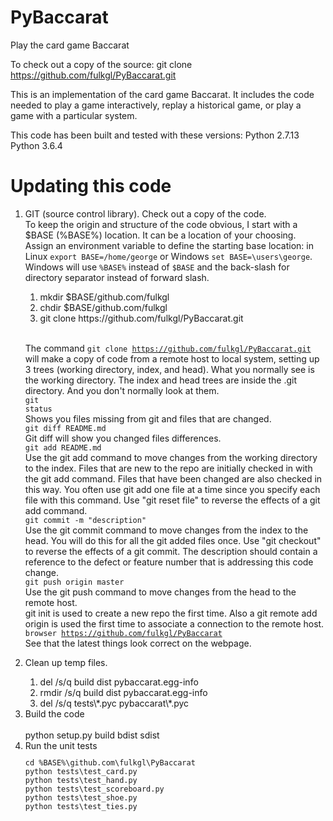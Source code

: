 # PyBaccarat
Play the card game Baccarat

To check out a copy of the source:
    git clone https://github.com/fulkgl/PyBaccarat.git

This is an implementation of the card game Baccarat. It includes the code
needed to play a game interactively, replay a historical game, or play a
game with a particular system.

This code has been built and tested with these versions:
    Python 2.7.13
    Python 3.6.4

<h1>Updating this code</h1>
<ol compact>
<li>GIT (source control library). Check out a copy of the code.
<br>To keep the origin and structure of the code obvious, I start
with a $BASE (%BASE%) location. It can be a location of your choosing.
Assign an environment variable to define the starting base location:
in Linux <code>export BASE=/home/george</code> or Windows
<code>set BASE=\users\george</code>. Windows will use <code>%BASE%</code>
instead of <code>$BASE</code> and the back-slash for directory
separator instead of forward slash.
</li><ol compact>
<li>mkdir $BASE/github.com/fulkgl</li>
<li>chdir $BASE/github.com/fulkgl</li>
<li>git clone https://github.com/fulkgl/PyBaccarat.git</li>
</ol>

<br>The command <code>git clone https://github.com/fulkgl/PyBaccarat.git</code>
will make a copy of code from a remote host to local system, 
setting up 3 trees (working directory, index, and head). 
What you normally see is the working directory. The index and head
trees are inside the .git directory. And you don't normally look at them.</li>
<br><code>git status</code><BR>Shows you files missing from git and files
that are changed.
<br><code>git diff README.md</code><br>Git diff will show you
changed files differences.
<br><code>git add README.md</code><br>Use the git add
command to move changes from the working directory to the index.
Files that are new to the repo are initially checked in with
the git add command. Files that have been changed are also 
checked in this way. You often use git add one file at a time since
you specify each file with this command. Use "git reset file"
to reverse the effects of a git add command.
<br><code>git commit -m "description"</code><br>Use the git commit 
command to move changes from the index to the head.
You will do this for all the git added files once.
Use "git checkout" to reverse the effects of a git commit.
The description should contain a reference to the defect or feature
number that is addressing this code change.
<br><code>git push origin master</code><br>Use the git push command to 
move changes from the head to the remote host.
<br>git init is used to create a new repo the first time.
Also a git remote add origin is used the first time to
associate a connection to the remote host.</li>
<br><code>browser https://github.com/fulkgl/PyBaccarat</code>
<br>See that the latest things look correct on the webpage.</li>

<li>Clean up temp files.</li>
<ol compact>
<li>del /s/q build dist pybaccarat.egg-info</li>
<li>rmdir /s/q build dist pybaccarat.egg-info</li>
<li>del /s/q tests\*.pyc pybaccarat\*.pyc</li>
</ol>
<li>Build the code</li>
<br>python setup.py build bdist sdist
<li>Run the unit tests</li>
<code><pre>
cd %BASE%\github.com\fulkgl\PyBaccarat
python tests\test_card.py
python tests\test_hand.py
python tests\test_scoreboard.py
python tests\test_shoe.py
python tests\test_ties.py
</pre></code>
<!--
<li>Upload changes to PyPi</li>
<br>twine upload dist/* -r legacy
-->
</ol>

<!--
To check the coding standards and minor quality check:
    cd base-location
    <br>pycodestyle pybaccarat\playingcards.py
    <br>pycodestyle pybaccarat\baccarat.py
    <br>pycodestyle pybaccarat\baccaratsystems.py
    <br>pycodestyle bin\play_baccarat.py
    <br>pylint --rcfile=\usr\local\bin\pylint2.rc pybaccarat\playingcards.py
    <br>pylint --rcfile=\usr\local\bin\pylint2.rc pybaccarat\baccarat.py
    <br>pylint --rcfile=\usr\local\bin\pylint2.rc pybaccarat\baccaratsystems.py
    <br>pylint --rcfile=\usr\local\bin\pylint2.rc bin\play_baccarat.py
-->
